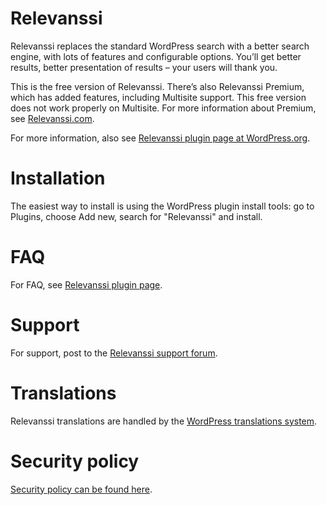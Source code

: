 # Relevanssi
Relevanssi replaces the standard WordPress search with a better search engine, with lots of features and configurable options. You’ll get better results, better presentation of results – your users will thank you.

This is the free version of Relevanssi. There’s also Relevanssi Premium, which has added features, including Multisite support. This free version does not work properly on Multisite. For more information about Premium, see [Relevanssi.com](https://www.relevanssi.com/).

For more information, also see [Relevanssi plugin page at WordPress.org](https://wordpress.org/plugins/relevanssi/).

# Installation
The easiest way to install is using the WordPress plugin install tools: go to Plugins, choose Add new, search for "Relevanssi" and install.

# FAQ
For FAQ, see [Relevanssi plugin page](https://wordpress.org/plugins/relevanssi/).

# Support
For support, post to the [Relevanssi support forum](https://wordpress.org/support/plugin/relevanssi).

# Translations
Relevanssi translations are handled by the [WordPress translations system](https://translate.wordpress.org/projects/wp-plugins/relevanssi).

# Security policy
[Security policy can be found here](https://github.com/msaari/relevanssi/blob/master/SECURITY.md).
